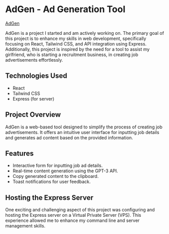 # AdGen - Ad Generation Tool

[AdGen](http://adgen.stevensbougault.co.uk/)

AdGen is a project I started and am actively working on. The primary goal of this project is to enhance my skills in web development, specifically focusing on React, Tailwind CSS, and API integration using Express. Additionally, this project is inspired by the need for a tool to assist my girlfriend, who is starting a recruitment business, in creating job advertisements effortlessly.

## Technologies Used

- React
- Tailwind CSS
- Express (for server)

## Project Overview

AdGen is a web-based tool designed to simplify the process of creating job advertisements. It offers an intuitive user interface for inputting job details and generates ad content based on the provided information.

## Features

- Interactive form for inputting job ad details.
- Real-time content generation using the GPT-3 API.
- Copy generated content to the clipboard.
- Toast notifications for user feedback.

## Hosting the Express Server

One exciting and challenging aspect of this project was configuring and hosting the Express server on a Virtual Private Server (VPS). This experience allowed me to enhance my command line and server management skills.
